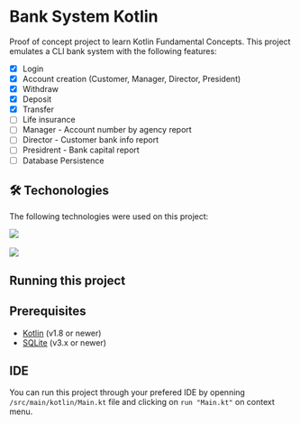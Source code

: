 # Bank System Kotlin

Proof of concept project to learn Kotlin Fundamental Concepts. This project emulates a CLI bank system with the following features:
- [x] Login
- [x] Account creation (Customer, Manager, Director, President)
- [x] Withdraw
- [x] Deposit
- [x] Transfer
- [ ] Life insurance
- [ ] Manager - Account number by agency report
- [ ] Director - Customer bank info report
- [ ] Presidrent - Bank capital report
- [ ] Database Persistence

## 🛠 Techonologies

The following technologies were used on this project:

<div>
  <img src="https://img.shields.io/static/v1?label=Kotlin&message=Kotlin Language&color=blue&style=for-the-badge&logo=Kotlin"/>
  <br><br>
  <img src="https://img.shields.io/static/v1?label=SQLite&message=SQLite Database&color=07405E&style=for-the-badge&logo=SQLite"/>
</div>

## Running this project

## Prerequisites

- [Kotlin](https://github.com/JetBrains/kotlin/tree/master) (v1.8 or newer)
- [SQLite](https://www.sqlite.org/download.html) (v3.x or newer)

## IDE

You can run this project through your prefered IDE by openning `/src/main/kotlin/Main.kt` file and clicking on `run "Main.kt"` on context menu.
